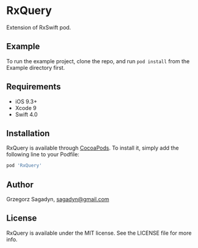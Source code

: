 # RxQuery

Extension of RxSwift pod.

## Example

To run the example project, clone the repo, and run `pod install` from the Example directory first.

## Requirements

- iOS 9.3+
- Xcode 9
- Swift 4.0

## Installation

RxQuery is available through [CocoaPods](http://cocoapods.org). To install
it, simply add the following line to your Podfile:

```ruby
pod 'RxQuery'
```

## Author

Grzegorz Sagadyn, sagadyn@gmail.com

## License

RxQuery is available under the MIT license. See the LICENSE file for more info.
